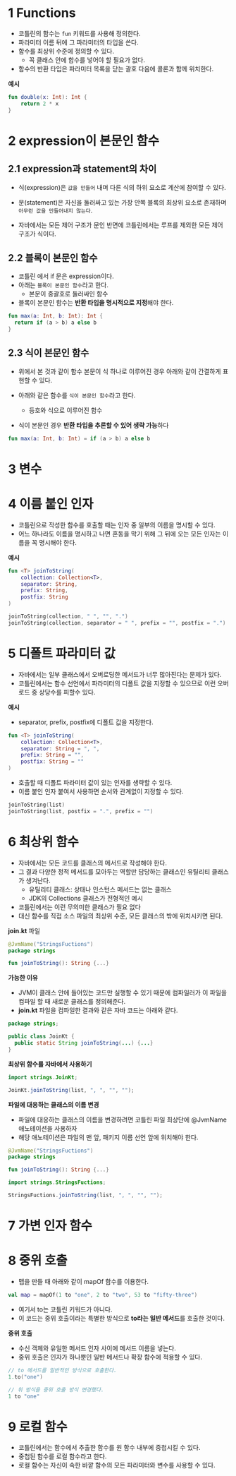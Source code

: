 # 1 Functions﻿

- 코틀린의 함수는 `fun` 키워드를 사용해 정의한다.
- 파라미터 이름 뒤에 그 파라미터의 타입을 쓴다.
- 함수를 최상위 수준에 정의할 수 있다.
  - 꼭 클래스 안에 함수를 넣어야 할 필요가 없다.
- 함수의 반환 타입은 파라미터 목록을 닫는 괄호 다음에 콜론과 함께 위치한다.



**예시**

```kotlin
fun double(x: Int): Int {
    return 2 * x
}
```



# 2 expression이 본문인 함수



## 2.1 expression과 statement의 차이

- 식(expression)은 `값을 만들어` 내며 다른 식의 하위 요소로 계산에 참여할 수 있다.

- 문(statement)은 자신을 둘러싸고 있는 가장 안쪽 블록의 최상위 요소로 존재하며 `아무런 값을 만들어내지 않는다`.
- 자바에서는 모든 제어 구조가 문인 반면에 코틀린에서는 루프를 제외한 모든 제어 구조가 식이다.



## 2.2 블록이 본문인 함수

- 코틀린 에서 if 문은 expression이다.
- 아래는 `블록이 본문인 함수`라고 한다.
  - 본문이 중괄호로 둘러싸인 함수
- 블록이 본문인 함수는 **반환 타입을 명시적으로 지정**해야 한다.

```kotlin
fun max(a: Int, b: Int): Int {
  return if (a > b) a else b
}
```



## 2.3 식이 본문인 함수

- 위에서 본 것과 같이 함수 본문이 식 하나로 이루어진 경우 아래와 같이 간결하게 표현할 수 있다.

- 아래와 같은 함수를 `식이 본문인 함수`라고 한다.
  - 등호와 식으로 이루어진 함수

- 식이 본문인 경우 **반환 타입을 추론할 수 있어 생략 가능**하다

```kotlin
fun max(a: Int, b: Int) = if (a > b) a else b
```



# 3 변수



# 4 이름 붙인 인자

- 코틀린으로 작성한 함수를 호출할 때는 인자 중 일부의 이름을 명시할 수 있다.
- 어느 하나라도 이름을 명시하고 나면 혼동을 막기 위해 그 뒤에 오는 모든 인자는 이름을 꼭 명시해야 한다.



**예시**

```kotlin
fun <T> joinToString(
    collection: Collection<T>,
    separator: String,
    prefix: String,
    postfix: String
)
```

```kotlin
joinToString(collection, " ", "", ".")
joinToString(collection, separator = " ", prefix = "", postfix = ".")
```



# 5 디폴트 파라미터 값

- 자바에서는 일부 클래스에서 오버로딩한 메서드가 너무 많아진다는 문제가 있다.
- 코틀린에서는 함수 선언에서 파라미터의 디폴트 값을 지정할 수 있으므로 이런 오버로드 중 상당수를 피할수 있다.



**예시**

- separator, prefix, postfix에 디폴트 값을 지정한다.

```kotlin
fun <T> joinToString(
    collection: Collection<T>,
    separator: String = ", ",
    prefix: String = "",
    postfix: String = ""
)
```

- 호출할 때 디폴트 파라미터 값이 있는 인자를 생략할 수 있다.
- 이름 붙인 인자 붙여서 사용하면 순서와 관계없이 지정할 수 있다.

```kotlin
joinToString(list)
joinToString(list, postfix = ".", prefix = "")
```



# 6 최상위 함수

- 자바에서는 모든 코드를 클래스의 메서드로 작성해야 한다.
- 그 결과 다양한 정적 메서드를 모아두는 역할만 담당하는 클래스인 유틸리티 클래스가 생겨난다.
  - 유틸리티 클래스: 상태나 인스턴스 메서드는 없는 클래스
  - JDK의 Collections 클래스가 전형적인 예시
- 코틀린에서는 이런 무의미한 클래스가 필요 없다
- 대신 함수를 직접 소스 파일의 최상위 수준, 모든 클래스의 밖에 위치시키면 된다.



**join.kt** 파일

```kotlin
@JvmName("StringsFuctions")
package strings

fun joinToString(): String {...}
```



**가능한 이유**

- JVM이 클래스 안에 들어있는 코드만 실행할 수 있기 때문에 컴파일러가 이 파일을 컴파일 할 때 새로운 클래스를 정의해준다.
- **join.kt** 파일을 컴파일한 결과와 같은 자바 코드는 아래와 같다.

```java
package strings;

public class JoinKt {
  public static String joinToString(...) {...}
}
```



**최상위 함수를 자바에서 사용하기**

```java
import strings.JoinKt;

JoinKt.joinToString(list, ", ", "", "");
```



**파일에 대응하는 클래스의 이름 변경**

- 파일에 대응하는 클래스의 이름을 변경하려면 코틀린 파일 최상단에 @JvmName 애노테이션을 사용하자
- 해당 애노테이션은 파일의 맨 앞, 패키지 이름 선언 앞에 위치해야 한다.

```kotlin
@JvmName("StringsFuctions")
package strings

fun joinToString(): String {...}
```

```java
import strings.StringsFuctions;

StringsFuctions.joinToString(list, ", ", "", "");
```



# 7 가변 인자 함수



# 8 중위 호출

- 맵을 만들 때 아래와 같이 mapOf 함수를 이용한다.



```kotlin
val map = mapOf(1 to "one", 2 to "two", 53 to "fifty-three")
```

- 여기서 to는 코틀린 키워드가 아니다.
- 이 코드는 중위 호출이라는 특별한 방식으로 **to라는 일반 메서드**를 호출한 것이다.



**중위 호출**

- 수신 객체와 유일한 메서드 인자 사이에 메서드 이름을 넣는다.
- 중위 호출은 인자가 하나뿐인 일반 메서드나 확장 함수에 적용할 수 있다.

```kotlin
// to 메서드를 일반적인 방식으로 호출한다.
1.to("one")

// 위 방식을 중위 호출 방식 변경했다.
1 to "one"
```



# 9 로컬 함수

- 코틀린에서는 함수에서 추출한 함수를 원 함수 내부에 중첩시킬 수 있다.
- 중첩된 함수를 로컬 함수라고 한다.
- 로컬 함수는 자신이 속한 바깥 함수의 모든 파라미터와 변수를 사용할 수 있다.
